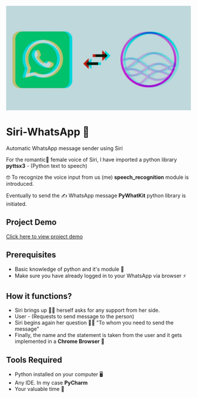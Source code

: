 
![image](https://github.com/Ganeshuthiravasagam/Siri-WhatsApp/blob/main/Siri%20and%20whatsapp.jpeg)



# Siri-WhatsApp 👩

Automatic WhatsApp message sender using Siri 

For the romantic💞 female voice of Siri, I have imported a python library **pyttsx3** - (Python text to speech)  

🤓 To recognize the voice input from us (me)  **speech_recognition** module is introduced.   

Eventually to send the ✍ WhatsApp message **PyWhatKit** python library is initiated. 

## Project Demo
[Click here to view project demo](https://www.linkedin.com/feed/update/urn:li:activity:6780795927784509440/)

## Prerequisites

- Basic knowledge of python and it's module 🤞
- Make sure you have already logged in to your WhatsApp via browser ⚡

## How it functions?

- Siri brings up 🙋‍♀️ herself asks for any support from her side.
- User - (Requests to send message to the person)
- Siri begins again her question 👩‍🏫 "To whom you need to send the message" 
- Finally, the name and the statement is taken from the user and it gets implemented in a **Chrome Browser** 🤙

## Tools Required

- Python installed on your computer 🖥
- Any IDE. In my case **PyCharm**
- Your valuable time 🌠



